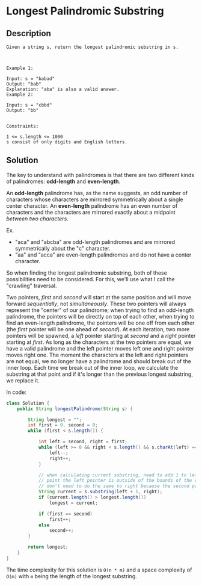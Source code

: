 # Longest Palindromic Substring

## Description

```
Given a string s, return the longest palindromic substring in s.



Example 1:

Input: s = "babad"
Output: "bab"
Explanation: "aba" is also a valid answer.
Example 2:

Input: s = "cbbd"
Output: "bb"


Constraints:

1 <= s.length <= 1000
s consist of only digits and English letters.
```

## Solution

<!-- start -->

The key to understand with palindromes is that there are two different kinds of palindromes: **odd-length** and **even-length**.

An **odd-length** palindrome has, as the name suggests, an odd number of characters whose characters are mirrored symmetrically
about a single center character. An **even-length** palindrome has an even number of characters and the characters are mirrored
exactly about a midpoint _between two characters_.

Ex.

- "aca" and "abcba" are odd-length palindromes and are mirrored symmetrically about the "c" character.
- "aa" and "acca" are even-length palindromes and do not have a center character.

So when finding the longest palindromic substring, both of these possibilities need to be considered. For this, we'll
use what I call the "crawling" traversal.

Two pointers, _first_ and _second_ will start at the same position and will move
forward _sequentially_, not _simultaneously_. These two pointers will always represent the "center" of our palindrome; when
trying to find an odd-length palindrome, the pointers will be directly on top of each other, when trying to find an even-length
palindrome, the pointers will be one off from each other (the _first_ pointer will be one ahead of _second_). At each iteration,
two more pointers will be spawned, a _left_ pointer starting at _second_ and a _right_ pointer starting at _first_. As long as
the characters at the two pointers are equal, we have a valid palindrome and the left pointer moves left one and right pointer
moves right one. The moment the characters at the left and right pointers are not equal, we no longer have a palindrome and should
break out of the inner loop. Each time we break out of the inner loop, we calculate the substring at that point and if it's longer
than the previous longest substring, we replace it.

In code:

```java
class Solution {
    public String longestPalindrome(String s) {

        String longest = "";
        int first = 0, second = 0;
        while (first < s.length()) {

            int left = second, right = first;
            while (left >= 0 && right < s.length() && s.charAt(left) == s.charAt(right)) {
                left--;
                right++;
            }

            // when calculating current substring, need to add 1 to left since at this
            // point the left pointer is outside of the bounds of the valid palindrome.
            // don't need to do the same to right because the second paramater is exclusive in String.substring.
            String current = s.substring(left + 1, right);
            if (current.length() > longest.length())
                longest = current;

            if (first == second)
                first++;
            else
                second++;
        }

        return longest;
    }
}
```

The time complexity for this solution is `O(n * m)` and a space complexity of `O(m)` with `m` being the
length of the longest substring.
